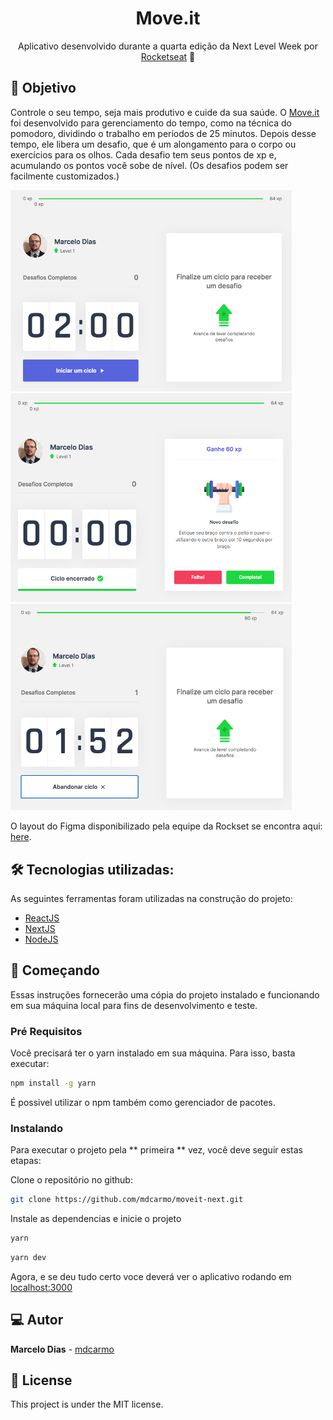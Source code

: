 <h1 align="center">
    Move.it
</h1>
<p align="center"> Aplicativo desenvolvido durante a quarta edição da Next Level Week por <a href="https://rocketseat.com.br/">Rocketseat</a> 🚀 </p>



## 🎯 Objetivo

Controle o seu tempo, seja mais produtivo e cuide da sua saúde. O <a href="https://moveit-next-mdcarmo.vercel.app/"> Move.it </a> foi desenvolvido para gerenciamento do tempo, como na técnica do pomodoro, dividindo o trabalho em períodos de 25 minutos. Depois desse tempo, ele libera um desafio, que é um alongamento para o corpo ou exercícios para os olhos. Cada desafio tem seus pontos de xp e, acumulando os pontos você sobe de nível. (Os desafios podem ser facilmente customizados.)

<p float="center">
  <img src="public/imagensApp/imagemApp01.png" width="450" tyle="border-radius: 15px" height="auto">
  <img src="public/imagensApp/imagenApp02.png" width="450" tyle="border-radius: 15px" height="auto">
  <img src="public/imagensApp/imagenApp03.png" width="450" tyle="border-radius: 15px" height="auto">
</p>

O layout do Figma disponibilizado pela equipe da Rockset se encontra aqui: <a href="https://www.figma.com/file/ge20pu3ofMOKoliUyKx1Nl/?viewer=1&node-id=">here</a>.

## 🛠 Tecnologias utilizadas:

As seguintes ferramentas foram utilizadas na construção do projeto:

- [ReactJS](https://reactjs.org)
- [NextJS](https://nextjs.org)
- [NodeJS](https://nodejs.org/en/)

## 👷️ Começando

Essas instruções fornecerão uma cópia do projeto instalado e funcionando em sua máquina local para fins de desenvolvimento e teste.

### Pré Requisitos

Você precisará ter o yarn instalado em sua máquina. Para isso, basta executar:

```bash
npm install -g yarn
```
É possivel utilizar o npm também como gerenciador de pacotes. 

### Instalando

Para executar o projeto pela ** primeira ** vez, você deve seguir estas etapas:

Clone o repositório no github:

```bash
git clone https://github.com/mdcarmo/moveit-next.git
```

Instale as dependencias e inicie o projeto

```bash
yarn
```

```bash
yarn dev
```

Agora, e se deu tudo certo voce deverá ver o aplicativo rodando em [localhost:3000](http://localhost:3000)

## 💻️ Autor
**Marcelo Dias** - [mdcarmo](https://github.com/mdcarmo)

<h2 id="license"> 📝 License </h2>

This project is under the MIT license.
